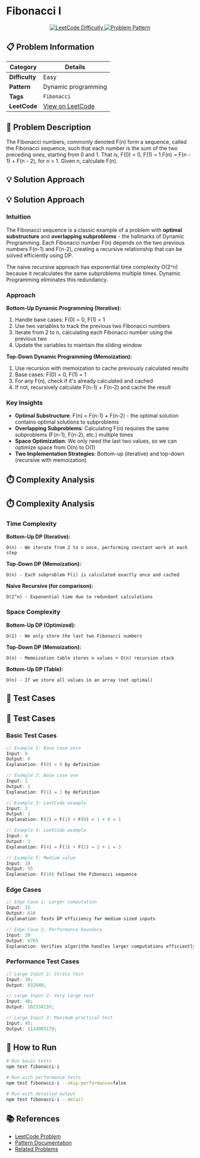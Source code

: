 # Fibonacci I

<div align="center">
  <a href="https://leetcode.com/problems/fibonacci-number/description/">
    <img src="https://img.shields.io/badge/LeetCode-Easy-green" alt="LeetCode Difficulty" />
  </a>
  <a href="https://leetcode.com/problems/fibonacci-number/description/">
    <img src="https://img.shields.io/badge/Pattern-Dynamic programming-blue" alt="Problem Pattern" />
  </a>
</div>

## 📋 Problem Information

| Category       | Details                                                                         |
| -------------- | ------------------------------------------------------------------------------- |
| **Difficulty** | Easy                                                                            |
| **Pattern**    | Dynamic programming                                                             |
| **Tags**       | `Fibonacci`                                                                     |
| **LeetCode**   | [View on LeetCode](https://leetcode.com/problems/fibonacci-number/description/) |

## 📝 Problem Description

The Fibonacci numbers, commonly denoted F(n) form a sequence, called the Fibonacci sequence, such that each number is the sum of the two preceding ones, starting from 0 and 1. That is,
F(0) = 0, F(1) = 1
F(n) = F(n - 1) + F(n - 2), for n > 1.
Given n, calculate F(n).

## 💡 Solution Approach

## 💡 Solution Approach

### Intuition

The Fibonacci sequence is a classic example of a problem with **optimal substructure** and **overlapping subproblems** - the hallmarks of Dynamic Programming. Each Fibonacci number F(n) depends on the two previous numbers F(n-1) and F(n-2), creating a recursive relationship that can be solved efficiently using DP.

The naive recursive approach has exponential time complexity O(2^n) because it recalculates the same subproblems multiple times. Dynamic Programming eliminates this redundancy.

### Approach

**Bottom-Up Dynamic Programming (Iterative):**

1. Handle base cases: F(0) = 0, F(1) = 1
2. Use two variables to track the previous two Fibonacci numbers
3. Iterate from 2 to n, calculating each Fibonacci number using the previous two
4. Update the variables to maintain the sliding window

**Top-Down Dynamic Programming (Memoization):**

1. Use recursion with memoization to cache previously calculated results
2. Base cases: F(0) = 0, F(1) = 1
3. For any F(n), check if it's already calculated and cached
4. If not, recursively calculate F(n-1) + F(n-2) and cache the result

### Key Insights

- **Optimal Substructure**: F(n) = F(n-1) + F(n-2) - the optimal solution contains optimal solutions to subproblems
- **Overlapping Subproblems**: Calculating F(n) requires the same subproblems (F(n-1), F(n-2), etc.) multiple times
- **Space Optimization**: We only need the last two values, so we can optimize space from O(n) to O(1)
- **Two Implementation Strategies**: Bottom-up (iterative) and top-down (recursive with memoization)

## ⏱️ Complexity Analysis

## ⏱️ Complexity Analysis

### Time Complexity

**Bottom-Up DP (Iterative):**

```
O(n) - We iterate from 2 to n once, performing constant work at each step
```

**Top-Down DP (Memoization):**

```
O(n) - Each subproblem F(i) is calculated exactly once and cached
```

**Naive Recursive (for comparison):**

```
O(2^n) - Exponential time due to redundant calculations
```

### Space Complexity

**Bottom-Up DP (Optimized):**

```
O(1) - We only store the last two Fibonacci numbers
```

**Top-Down DP (Memoization):**

```
O(n) - Memoization table stores n values + O(n) recursion stack
```

**Bottom-Up DP (Table):**

```
O(n) - If we store all values in an array (not optimal)
```

## 🧪 Test Cases

## 🧪 Test Cases

### Basic Test Cases

```javascript
// Example 1: Base case zero
Input: 0
Output: 0
Explanation: F(0) = 0 by definition

// Example 2: Base case one
Input: 1
Output: 1
Explanation: F(1) = 1 by definition

// Example 3: LeetCode example
Input: 2
Output: 1
Explanation: F(2) = F(1) + F(0) = 1 + 0 = 1

// Example 4: LeetCode example
Input: 4
Output: 3
Explanation: F(4) = F(3) + F(2) = 2 + 1 = 3

// Example 5: Medium value
Input: 10
Output: 55
Explanation: F(10) follows the Fibonacci sequence
```

### Edge Cases

```javascript
// Edge Case 1: Larger computation
Input: 15
Output: 610
Explanation: Tests DP efficiency for medium-sized inputs

// Edge Case 2: Performance boundary
Input: 20
Output: 6765
Explanation: Verifies algorithm handles larger computations efficiently
```

### Performance Test Cases

```javascript
// Large Input 1: Stress test
Input: 30;
Output: 832040;

// Large Input 2: Very large test
Input: 40;
Output: 102334155;

// Large Input 3: Maximum practical test
Input: 45;
Output: 1134903170;
```

## 🚀 How to Run

```bash
# Run basic tests
npm test fibonacci-i

# Run with performance tests
npm test fibonacci-i --skip-performance=false

# Run with detailed output
npm test fibonacci-i --detail
```

## 📚 References

- [LeetCode Problem](https://leetcode.com/problems/fibonacci-number/description/)
- [Pattern Documentation](https://leetcode.com/explore/learn/card/patterns/)
- [Related Problems](#)

